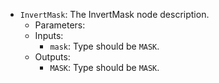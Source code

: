- `InvertMask`: The InvertMask node description.
    - Parameters:
    - Inputs:
        - `mask`: Type should be `MASK`.
    - Outputs:
        - `MASK`: Type should be `MASK`.
